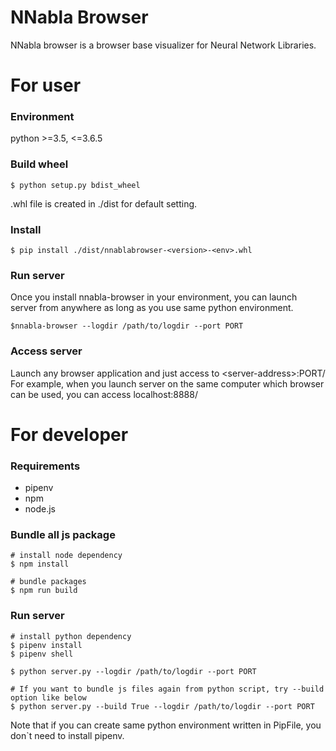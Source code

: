 # NNabla Browser

NNabla browser is a browser base visualizer for Neural Network Libraries.


# For user

### Environment
python >=3.5, <=3.6.5 

### Build wheel
```shell
$ python setup.py bdist_wheel
```
.whl file is created in ./dist for default setting.

### Install
``` shell
$ pip install ./dist/nnablabrowser-<version>-<env>.whl
```

### Run server
Once you install nnabla-browser in your environment, you can launch server from anywhere as long as you use same python environment.

``` shell
$nnabla-browser --logdir /path/to/logdir --port PORT
```

### Access server
Launch any browser application and just access to \<server-address\>:PORT/  
For example, when you launch server on the same computer which browser can be used, you can access localhost:8888/


# For developer

### Requirements
 - pipenv
 - npm  
 - node.js  

### Bundle all js package
```shell
# install node dependency 
$ npm install 

# bundle packages
$ npm run build
```

### Run server
```shell
# install python dependency
$ pipenv install
$ pipenv shell

$ python server.py --logdir /path/to/logdir --port PORT

# If you want to bundle js files again from python script, try --build option like below
$ python server.py --build True --logdir /path/to/logdir --port PORT

```
Note that if you can create same python environment written in PipFile, you don`t need to install pipenv. 

